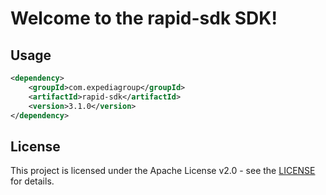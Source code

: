 # Welcome to the rapid-sdk SDK!

## Usage
```xml
<dependency>
    <groupId>com.expediagroup</groupId>
    <artifactId>rapid-sdk</artifactId>
    <version>3.1.0</version>
</dependency>
```

## License

This project is licensed under the Apache License v2.0 - see the [LICENSE](LICENSE) for details.
